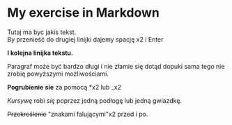 <!-- Example of title -->
My exercise in Markdown
=======================

<!-- Here comes the table of content -->

<!-- Example of paragraph of text with line break -->
Tutaj ma byc jakis tekst.  
By przenieść do drugiej linijki dajemy spację x2 i Enter 

__I kolejna linijka tekstu.__  

<!-- Example of another paragraph -->

Paragraf może być bardzo długi i nie złamie się dotąd dopuki sama tego nie zrobię powyższymi możliwościami.

<!-- Example of bold -->

**Pogrubienie** __sie__ za pomocą *x2 lub _x2

<!-- Example of italic  -->

_Kursywę_ robi *się* poprzez jedną podłogę lub jedną gwiazdkę.

~~Przekreślenie~~ "znakami falującymi"x2 przed i po.

<!-- Example of headers -->

<!-- Example of external link -->

<!-- Example of link to another file -->

<!-- Example of an image -->

<!-- Example of an image with hover text -->

<!-- Example of equation or inline code -->

<!-- Example of a block of code -->

<!-- Example of code highlighting -->

<!-- Example of quote -->

<!-- Example of bullet list -->

<!-- Example of numbered list -->

<!-- Example of table -->

<!-- Paragraph after table -->